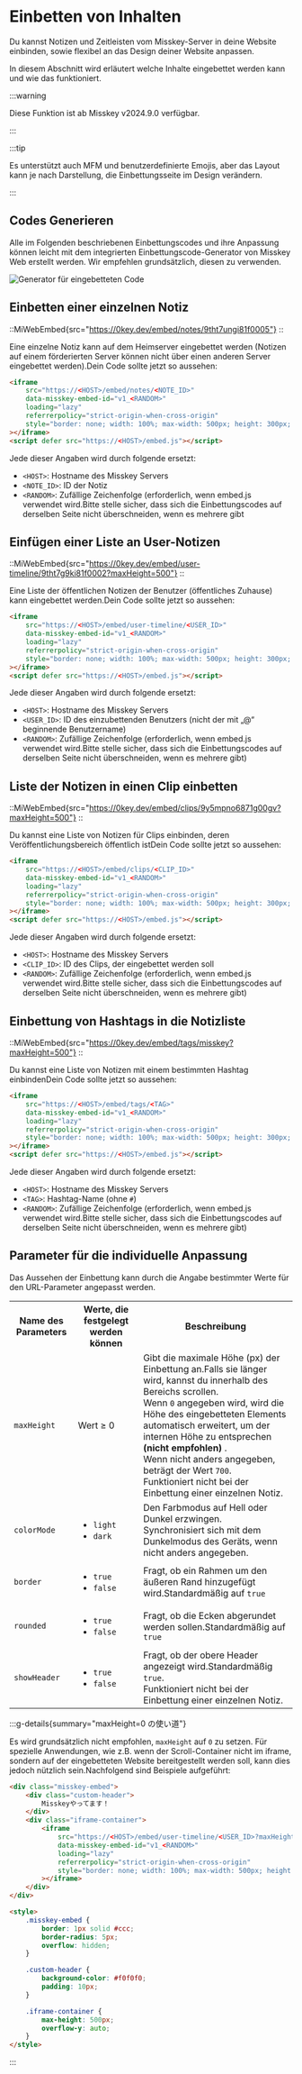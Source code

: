 # Einbetten von Inhalten

Du kannst Notizen und Zeitleisten vom Misskey-Server in deine Website einbinden, sowie flexibel an das Design deiner Website anpassen.

In diesem Abschnitt wird erläutert welche Inhalte eingebettet werden kann und wie das funktioniert.

:::warning

Diese Funktion ist ab Misskey v2024.9.0 verfügbar.

:::

:::tip

Es unterstützt auch MFM und benutzerdefinierte Emojis, aber das Layout kann je nach Darstellung, die Einbettungsseite im Design verändern.

:::

## Codes Generieren

Alle im Folgenden beschriebenen Einbettungscodes und ihre Anpassung können leicht mit dem integrierten Einbettungscode-Generator von Misskey Web erstellt werden.
Wir empfehlen grundsätzlich, diesen zu verwenden.

![Generator für eingebetteten Code](/img/docs/for-users/features/embed/generator.png)

## Einbetten einer einzelnen Notiz

::MiWebEmbed{src="https://0key.dev/embed/notes/9tht7ungi81f0005"}
::

Eine einzelne Notiz kann auf dem Heimserver eingebettet werden (Notizen auf einem förderierten Server können nicht über einen anderen Server eingebettet werden).Dein Code sollte jetzt so aussehen:

```html
<iframe
    src="https://<HOST>/embed/notes/<NOTE_ID>"
    data-misskey-embed-id="v1_<RANDOM>"
    loading="lazy"
    referrerpolicy="strict-origin-when-cross-origin"
    style="border: none; width: 100%; max-width: 500px; height: 300px; color-scheme: light dark;"
></iframe>
<script defer src="https://<HOST>/embed.js"></script>
```

Jede dieser Angaben wird durch folgende ersetzt:

- `<HOST>`: Hostname des Misskey Servers
- `<NOTE_ID>`: ID der Notiz
- `<RANDOM>`: Zufällige Zeichenfolge (erforderlich, wenn embed.js verwendet wird.Bitte stelle sicher, dass sich die Einbettungscodes auf derselben Seite nicht überschneiden, wenn es mehrere gibt

## Einfügen einer Liste an User-Notizen

::MiWebEmbed{src="https://0key.dev/embed/user-timeline/9tht7g9ki81f0002?maxHeight=500"}
::

Eine Liste der öffentlichen Notizen der Benutzer (öffentliches Zuhause) kann eingebettet werden.Dein Code sollte jetzt so aussehen:

```html
<iframe
    src="https://<HOST>/embed/user-timeline/<USER_ID>"
    data-misskey-embed-id="v1_<RANDOM>"
    loading="lazy"
    referrerpolicy="strict-origin-when-cross-origin"
    style="border: none; width: 100%; max-width: 500px; height: 300px; color-scheme: light dark;"
></iframe>
<script defer src="https://<HOST>/embed.js"></script>
```

Jede dieser Angaben wird durch folgende ersetzt:

- `<HOST>`: Hostname des Misskey Servers
- `<USER_ID>`: ID des einzubettenden Benutzers (nicht der mit „@“ beginnende Benutzername)
- `<RANDOM>`: Zufällige Zeichenfolge (erforderlich, wenn embed.js verwendet wird.Bitte stelle sicher, dass sich die Einbettungscodes auf derselben Seite nicht überschneiden, wenn es mehrere gibt)

## Liste der Notizen in einen Clip einbetten

::MiWebEmbed{src="https://0key.dev/embed/clips/9y5mpno6871g00gv?maxHeight=500"}
::

Du kannst eine Liste von Notizen für Clips einbinden, deren Veröffentlichungsbereich öffentlich istDein Code sollte jetzt so aussehen:

```html
<iframe
    src="https://<HOST>/embed/clips/<CLIP_ID>"
    data-misskey-embed-id="v1_<RANDOM>"
    loading="lazy"
    referrerpolicy="strict-origin-when-cross-origin"
    style="border: none; width: 100%; max-width: 500px; height: 300px; color-scheme: light dark;"
></iframe>
<script defer src="https://<HOST>/embed.js"></script>
```

Jede dieser Angaben wird durch folgende ersetzt:

- `<HOST>`: Hostname des Misskey Servers
- `<CLIP_ID>`: ID des Clips, der eingebettet werden soll
- `<RANDOM>`: Zufällige Zeichenfolge (erforderlich, wenn embed.js verwendet wird.Bitte stelle sicher, dass sich die Einbettungscodes auf derselben Seite nicht überschneiden, wenn es mehrere gibt)

## Einbettung von Hashtags in die Notizliste

::MiWebEmbed{src="https://0key.dev/embed/tags/misskey?maxHeight=500"}
::

Du kannst eine Liste von Notizen mit einem bestimmten Hashtag einbindenDein Code sollte jetzt so aussehen:

```html
<iframe
    src="https://<HOST>/embed/tags/<TAG>"
    data-misskey-embed-id="v1_<RANDOM>"
    loading="lazy"
    referrerpolicy="strict-origin-when-cross-origin"
    style="border: none; width: 100%; max-width: 500px; height: 300px; color-scheme: light dark;"
></iframe>
<script defer src="https://<HOST>/embed.js"></script>
```

Jede dieser Angaben wird durch folgende ersetzt:

- `<HOST>`: Hostname des Misskey Servers
- `<TAG>`: Hashtag-Name (ohne `#`)
- `<RANDOM>`: Zufällige Zeichenfolge (erforderlich, wenn embed.js verwendet wird.Bitte stelle sicher, dass sich die Einbettungscodes auf derselben Seite nicht überschneiden, wenn es mehrere gibt)

## Parameter für die individuelle Anpassung

Das Aussehen der Einbettung kann durch die Angabe bestimmter Werte für den URL-Parameter angepasst werden.

<table>
	<tbody><tr>
		<th>Name des Parameters</th>
		<th>Werte, die festgelegt werden können</th>
		<th>Beschreibung</th>
	</tr>
    <tr>
		<td><code>maxHeight</code></td>
		<td>Wert ≥ 0</td>
		<td>
            Gibt die maximale Höhe (px) der Einbettung an.Falls sie länger wird, kannst du innerhalb des Bereichs scrollen.<br>
Wenn <code>0</code> angegeben wird, wird die Höhe des eingebetteten Elements automatisch erweitert, um der internen Höhe zu entsprechen <b> (nicht empfohlen) </b>.<br>
Wenn nicht anders angegeben, beträgt der Wert <code>700</code>.<br>
Funktioniert nicht bei der Einbettung einer einzelnen Notiz.        
</td>
	</tr>
	<tr>
		<td><code>colorMode</code></td>
		<td>
            <ul>
                <li><code>light</code></li>
                <li><code>dark</code></li>
            </ul>
        </td>
		<td>Den Farbmodus auf Hell oder Dunkel erzwingen.<br>Synchronisiert sich mit dem Dunkelmodus des Geräts, wenn nicht anders angegeben.</td>
	</tr>
	<tr>
		<td><code>border</code></td>
		<td>
            <ul>
                <li><code>true</code></li>
                <li><code>false</code></li>
            </ul>
        </td>
		<td>Fragt, ob ein Rahmen um den äußeren Rand hinzugefügt wird.Standardmäßig auf <code>true</code></td>
	</tr>
	<tr>
		<td><code>rounded</code></td>
		<td>
            <ul>
                <li><code>true</code></li>
                <li><code>false</code></li>
            </ul>
        </td>
		<td>Fragt, ob die Ecken abgerundet werden sollen.Standardmäßig auf <code>true</code></td>
	</tr>
	<tr>
		<td><code>showHeader</code></td>
		<td>
            <ul>
                <li><code>true</code></li>
                <li><code>false</code></li>
            </ul>
        </td>
		<td>
            Fragt, ob der obere Header angezeigt wird.Standardmäßig <code>true</code>. <br>Funktioniert nicht bei der Einbettung einer einzelnen Notiz.    
        </td>
	</tr>
</tbody></table>

:::g-details{summary="maxHeight=0 の使い道"}

Es wird grundsätzlich nicht empfohlen, `maxHeight` auf `0` zu setzen. Für spezielle Anwendungen, wie z.B. wenn der Scroll-Container nicht im iframe, sondern auf der eingebetteten Website bereitgestellt werden soll, kann dies jedoch nützlich sein.Nachfolgend sind Beispiele aufgeführt:

```html
<div class="misskey-embed">
    <div class="custom-header">
        Misskeyやってます！
    </div>
    <div class="iframe-container">
        <iframe
            src="https://<HOST>/embed/user-timeline/<USER_ID>?maxHeight=0&showHeader=false&border=false&rounded=false"
            data-misskey-embed-id="v1_<RANDOM>"
            loading="lazy"
            referrerpolicy="strict-origin-when-cross-origin"
            style="border: none; width: 100%; max-width: 500px; height: 300px; color-scheme: light dark;"
        ></iframe>
    </div>
</div>

<style>
    .misskey-embed {
        border: 1px solid #ccc;
        border-radius: 5px;
        overflow: hidden;
    }

    .custom-header {
        background-color: #f0f0f0;
        padding: 10px;
    }

    .iframe-container {
        max-height: 500px;
        overflow-y: auto;
    }
</style>
```

:::
